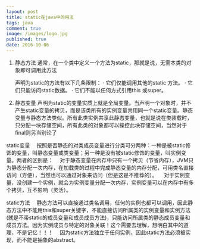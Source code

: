```yaml
---
layout: post
title: static在java中的用法
tags: java
comment: true
image: /images/logo.jpg
published: true
date: 2016-10-06
---
```


1. 静态方法 
通常，在一个类中定义一个方法为static，那就是说，无需本类的对象即可调用此方法

   声明为static的方法有以下几条限制： 
· 它们仅能调用其他的static 方法。 
· 它们只能访问static数据。 
· 它们不能以任何方式引用this 或super。

2. 静态变量
声明为static的变量实质上就是全局变量。当声明一个对象时，并不产生static变量的拷贝，而是该类所有的实例变量共用同一个static变量。静态变量与静态方法类似。所有此类实例共享此静态变量，也就是说在类装载时，只分配一块存储空间，所有此类的对象都可以操控此块存储空间，当然对于final则另当别论了

static变量 
　按照是否静态的对类成员变量进行分类可分两种：一种是被static修饰的变量，叫静态变量或类变量；另一种是没有被static修饰的变量，叫实例变量。两者的区别是： 
　对于静态变量在内存中只有一个拷贝（节省内存），JVM只为静态分配一次内存，在加载类的过程中完成静态变量的内存分配，可用类名直接访问（方便），当然也可以通过对象来访问（但是这是不推荐的）。 
　对于实例变量，没创建一个实例，就会为实例变量分配一次内存，实例变量可以在内存中有多个拷贝，互不影响（灵活）。 

static方法 
　静态方法可以直接通过类名调用，任何的实例也都可以调用，因此静态方法中不能用this和super关键字，不能直接访问所属类的实例变量和实例方法 (就是不带static的成员变量和成员成员方法)，只能访问所属类的静态成员变量和成员方法。因为实例成员与特定的对象关联！这个需要去理解，想明白其中的道理，不是记忆！！！ 
　因为static方法独立于任何实例，因此static方法必须被实现，而不能是抽象的abstract。
